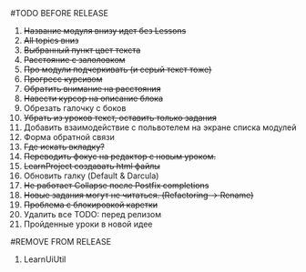 #TODO BEFORE RELEASE
1. ~~Название модуля внизу идет без Lessons~~
2. ~~All topics вниз~~
3. ~~Выбранный пункт цвет текста~~
4. ~~Расстояние с залоловком~~
5. ~~Про модули подчеркивать (и серый текст тоже)~~
6. ~~Прогресс курсивом~~
7. ~~Обратить внимание на расстояния~~
8. ~~Навести курсор на описание блока~~
9. Обрезать галочку с боков
10. ~~Убрать из уроков текст, оставить только задания~~
11. Добавить взаимодействие с польвотелем на экране списка модулей
12. Форма обратной связи
13. ~~Где искать вкладку?~~
14. ~~Переводить фокус на редактор с новым уроком.~~
15. ~~LearnProject создавать html файлы~~
16. Обновить галку (Default & Darcula)
17. ~~Не работает Collapse после Postfix completions~~
18. ~~Новые задания могут не читаться. (Refactoring -> Rename)~~
19. ~~Проблема с блокировкой каретки~~
20. Удалить все TODO: перед релизом
21. Пройденные уроки в новой идее

#REMOVE FROM RELEASE
1. LearnUiUtil
